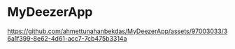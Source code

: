 # MyDeezerApp

https://github.com/ahmettunahanbekdas/MyDeezerApp/assets/97003033/36a1f399-8e62-4d61-acc7-7cb475b3314a
